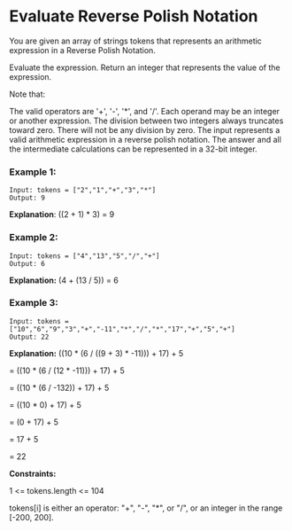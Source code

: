  # Evaluate Reverse Polish Notation

You are given an array of strings tokens that represents an arithmetic expression in a Reverse Polish Notation.

Evaluate the expression. Return an integer that represents the value of the expression.

Note that:

The valid operators are '+', '-', '*', and '/'.
Each operand may be an integer or another expression.
The division between two integers always truncates toward zero.
There will not be any division by zero.
The input represents a valid arithmetic expression in a reverse polish notation.
The answer and all the intermediate calculations can be represented in a 32-bit integer.
 

### Example 1:
```
Input: tokens = ["2","1","+","3","*"]
Output: 9
```
**Explanation**: ((2 + 1) * 3) = 9

### Example 2:
```
Input: tokens = ["4","13","5","/","+"]
Output: 6
```
**Explanation:** (4 + (13 / 5)) = 6

### Example 3:
```
Input: tokens = ["10","6","9","3","+","-11","*","/","*","17","+","5","+"]
Output: 22
```
**Explanation:**
((10 * (6 / ((9 + 3) * -11))) + 17) + 5

= ((10 * (6 / (12 * -11))) + 17) + 5

= ((10 * (6 / -132)) + 17) + 5

= ((10 * 0) + 17) + 5

= (0 + 17) + 5

= 17 + 5

= 22
 
**Constraints:**

1 <= tokens.length <= 104

tokens[i] is either an operator: "+", "-", "*", or "/", or an integer in the range [-200, 200].
